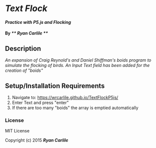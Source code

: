 # _Text Flock_

#### _Practice with P5.js and Flocking_

#### By _** Ryan Carlile **_

## Description

_An expansion of Craig Reynold's and Daniel Shiffman's boids program to simulate the flocking of birds. An Input Text field has been added for the creation of "boids"_

## Setup/Installation Requirements
1. Navigate to: https://wrcarlile.github.io/TextFlockP5js/
2. Enter Text and press "enter"
3. If there are too many "boids" the array is emptied automatically

### License

MIT License

Copyright (c) 2015 **_Ryan Carlile_**
